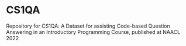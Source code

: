 # CS1QA
Repository for CS1QA: A Dataset for assisting Code-based Question Answering in an Introductory Programming Course, published at NAACL 2022
